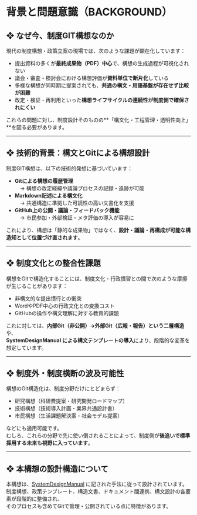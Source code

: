 # 背景と問題意識（BACKGROUND）

## ❖ なぜ今、制度GIT構想なのか

現代の制度構想・政策立案の現場では、次のような課題が顕在化しています：

- 提出資料の多くが**最終成果物（PDF）中心**で、構想の生成過程が可視化されない  
- 議会・審査・検討会における構想評価が**資料単位で断片化**している  
- 多様な構想が同時期に提案されても、**共通の構文・用語基盤が存在せず比較が困難**  
- 改定・検証・再利用といった**構想ライフサイクルの連続性が制度側で確保されにくい**

これらの問題に対し、制度設計そのものの**「構文化・工程管理・透明性向上」**を図る必要があります。

---

## ❖ 技術的背景：構文とGitによる構想設計

制度GIT構想は、以下の技術的発想に基づいています：

- **Gitによる構想の履歴管理**  
　→ 構想の改定経緯や議論プロセスの記録・追跡が可能  
- **Markdown記述による構文化**  
　→ 共通構造に準拠した可読性の高い文書化を支援  
- **GitHub上の公開・議論・フィードバック機能**  
　→ 市民参加・外部検証・メタ評価の導入が容易に

これにより、構想は「静的な成果物」ではなく、**設計・議論・再構成が可能な構造知として位置づけ直されます**。

---

## ❖ 制度文化との整合性課題

構想をGitで構造化することには、制度文化・行政慣習との間で次のような摩擦が生じることがあります：

- 非構文的な提出慣行との衝突  
- WordやPDF中心の行政文化との変換コスト  
- GitHubの操作や構文理解に対する教育的課題

これに対しては、**内部Git（非公開）→外部Git（広報・報告）という二層構造**や、  
**SystemDesignManual による構文テンプレートの導入**により、段階的な変革を想定しています。

---

## ❖ 制度外・制度横断の波及可能性

構想のGit構造化は、制度分野だけにとどまらず：

- 研究構想（科研費提案・研究開発ロードマップ）  
- 技術構想（技術導入計画・業界共通設計書）  
- 市民構想（生活課題解決案・社会モデル提案）

などにも適用可能です。  
むしろ、これらの分野で先に使い倒されることによって、制度側が**後追いで標準採用する未来も視野に入っています**。

---

## ❖ 本構想の設計構造について

本構想は、[SystemDesignManual](https://github.com/tadi-karuma/SystemDesignManual) に記された手法に従って設計されています。  
制度構想、政策テンプレート、構造文書、ドキュメント間連携、構文設計の各要素が段階的に整備され、  
そのプロセスも含めてGitで管理・公開されている点に特徴があります。
